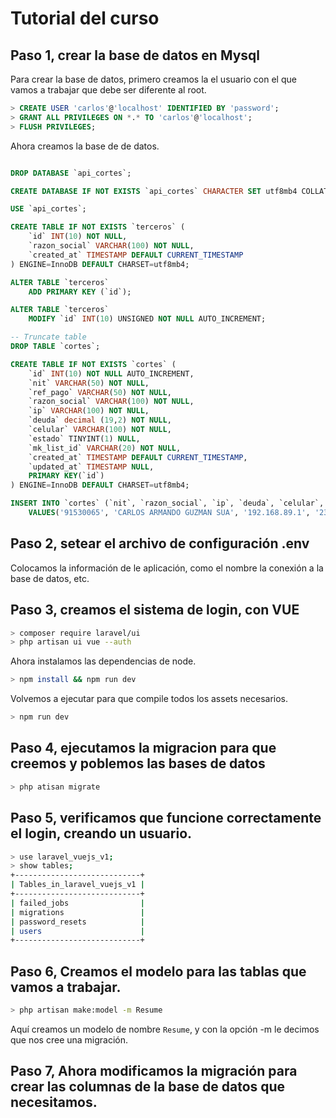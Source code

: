 # Tutorial del curso

## Paso 1, crear la base de datos en Mysql

Para crear la base de datos, primero creamos la el usuario con el que vamos a trabajar que debe ser diferente al root.

```sql
> CREATE USER 'carlos'@'localhost' IDENTIFIED BY 'password';
> GRANT ALL PRIVILEGES ON *.* TO 'carlos'@'localhost';
> FLUSH PRIVILEGES;
```

Ahora creamos la base de de datos.

```sql

DROP DATABASE `api_cortes`;

CREATE DATABASE IF NOT EXISTS `api_cortes` CHARACTER SET utf8mb4 COLLATE utf8mb4_unicode_ci;

USE `api_cortes`;

CREATE TABLE IF NOT EXISTS `terceros` (
    `id` INT(10) NOT NULL,
    `razon_social` VARCHAR(100) NOT NULL,
    `created_at` TIMESTAMP DEFAULT CURRENT_TIMESTAMP
) ENGINE=InnoDB DEFAULT CHARSET=utf8mb4;

ALTER TABLE `terceros`
    ADD PRIMARY KEY (`id`);

ALTER TABLE `terceros`
    MODIFY `id` INT(10) UNSIGNED NOT NULL AUTO_INCREMENT;

-- Truncate table
DROP TABLE `cortes`;

CREATE TABLE IF NOT EXISTS `cortes` (
    `id` INT(10) NOT NULL AUTO_INCREMENT,
    `nit` VARCHAR(50) NOT NULL,
    `ref_pago` VARCHAR(50) NOT NULL,
    `razon_social` VARCHAR(100) NOT NULL,
    `ip` VARCHAR(100) NOT NULL,
    `deuda` decimal (19,2) NOT NULL,
    `celular` VARCHAR(100) NOT NULL,
    `estado` TINYINT(1) NULL,
    `mk_list_id` VARCHAR(20) NOT NULL,
    `created_at` TIMESTAMP DEFAULT CURRENT_TIMESTAMP,
    `updated_at` TIMESTAMP NULL,
    PRIMARY KEY(`id`)
) ENGINE=InnoDB DEFAULT CHARSET=utf8mb4;

INSERT INTO `cortes` (`nit`, `razon_social`, `ip`, `deuda`, `celular`, `estado`, `updated_at`)
    VALUES('91530065', 'CARLOS ARMANDO GUZMAN SUA', '192.168.89.1', '235451.12', '3204173132', 1, now());
```


## Paso 2, setear el archivo de configuración .env

Colocamos la información de le aplicación, como el nombre la conexión a la base de datos, etc.

## Paso 3, creamos el sistema de login, con VUE

```bash
> composer require laravel/ui
> php artisan ui vue --auth
```

Ahora instalamos las dependencias de node.

```bash
> npm install && npm run dev
```

Volvemos a ejecutar para que compile todos los assets necesarios.

```bash
> npm run dev
```

## Paso 4, ejecutamos la migracion para que creemos y poblemos las bases de datos

```bash
> php atisan migrate
```

## Paso 5, verificamos que funcione correctamente el login, creando un usuario.

```bash
> use laravel_vuejs_v1;
> show tables;
+----------------------------+
| Tables_in_laravel_vuejs_v1 |
+----------------------------+
| failed_jobs                |
| migrations                 |
| password_resets            |
| users                      |
+----------------------------+
```
## Paso 6, Creamos el modelo para las tablas que vamos a trabajar.

```bash
> php artisan make:model -m Resume
```

Aquí creamos un modelo de nombre `Resume`, y con la opción -m le decimos que nos cree una migración.

## Paso 7, Ahora modificamos la migración para crear las columnas de la base de datos que necesitamos.

